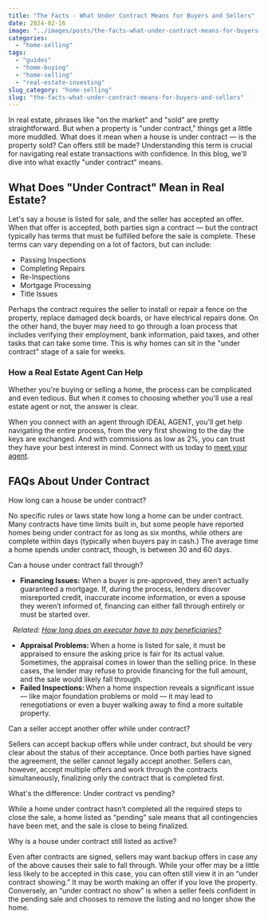 ```yaml
---
title: "The Facts - What Under Contract Means for Buyers and Sellers"
date: 2024-02-16
image: "../images/posts/the-facts-what-under-contract-means-for-buyers-and-sellers.jpg"
categories: 
  - "home-selling"
tags: 
  - "guides"
  - "home-buying"
  - "home-selling"
  - "real-estate-investing"
slug_category: "home-selling"
slug: "the-facts-what-under-contract-means-for-buyers-and-sellers"
---
```


In real estate, phrases like "on the market" and "sold" are pretty straightforward. But when a property is "under contract," things get a little more muddled. What does it mean when a house is under contract — is the property sold? Can offers still be made? Understanding this term is crucial for navigating real estate transactions with confidence. In this blog, we'll dive into what exactly "under contract" means.

## **What Does "Under Contract" Mean in Real Estate?**  

Let's say a house is listed for sale, and the seller has accepted an offer. When that offer is accepted, both parties sign a contract — but the contract typically has terms that must be fulfilled before the sale is complete. These terms can vary depending on a lot of factors, but can include:  

- Passing Inspections 
- Completing Repairs 
- Re-Inspections 
- Mortgage Processing 
- Title Issues  

Perhaps the contract requires the seller to install or repair a fence on the property, replace damaged deck boards, or have electrical repairs done. On the other hand, the buyer may need to go through a loan process that includes verifying their employment, bank information, paid taxes, and other tasks that can take some time. This is why homes can sit in the "under contract" stage of a sale for weeks.  

### How a Real Estate Agent Can Help

Whether you're buying or selling a home, the process can be complicated and even tedious. But when it comes to choosing whether you'll use a real estate agent or not, the answer is clear.

When you connect with an agent through IDEAL AGENT, you'll get help navigating the entire process, from the very first showing to the day the keys are exchanged. And with commissions as low as 2%, you can trust they have your best interest in mind. Connect with us today to [meet your agent](https://idealagent.com/sell-your-home/).  

## FAQs About Under Contract

How long can a house be under contract? 

No specific rules or laws state how long a home can be under contract. Many contracts have time limits built in, but some people have reported homes being under contract for as long as six months, while others are complete within days (typically when buyers pay in cash.) The average time a home spends under contract, though, is between 30 and 60 days.  

Can a house under contract fall through? 

- **Financing Issues:** When a buyer is pre-approved, they aren’t actually guaranteed a mortgage. If, during the process, lenders discover misreported credit, inaccurate income information, or even a spouse they weren’t informed of, financing can either fall through entirely or must be started over.  

   _Related:_ [_How long does an executor have to pay beneficiaries?_](http://tbd/) 

- **Appraisal Problems:** When a home is listed for sale, it must be appraised to ensure the asking price is fair for its actual value. Sometimes, the appraisal comes in lower than the selling price. In these cases, the lender may refuse to provide financing for the full amount, and the sale would likely fall through.  
- **Failed Inspections:** When a home inspection reveals a significant issue — like major foundation problems or mold — it may lead to renegotiations or even a buyer walking away to find a more suitable property.  

Can a seller accept another offer while under contract? 

Sellers can accept backup offers while under contract, but should be very clear about the status of their acceptance. Once both parties have signed the agreement, the seller cannot legally accept another. Sellers can, however, accept multiple offers and work through the contracts simultaneously, finalizing only the contract that is completed first.  

What's the difference: Under contract vs pending? 

While a home under contract hasn’t completed all the required steps to close the sale, a home listed as “pending” sale means that all contingencies have been met, and the sale is close to being finalized.  

Why is a house under contract still listed as active? 

Even after contracts are signed, sellers may want backup offers in case any of the above causes their sale to fall through. While your offer may be a little less likely to be accepted in this case, you can often still view it in an “under contract showing.” It may be worth making an offer if you love the property. Conversely, an “under contract no show” is when a seller feels confident in the pending sale and chooses to remove the listing and no longer show the home.

